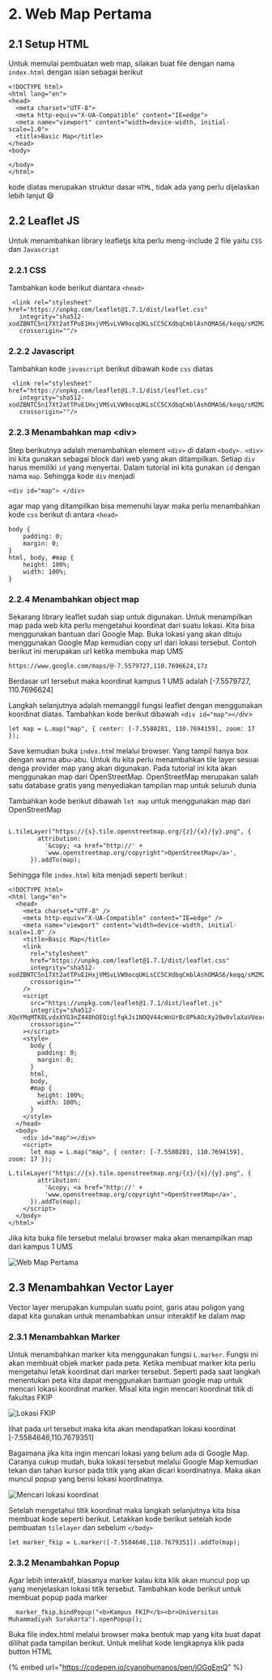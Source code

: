 # 2. Web Map Pertama

## 2.1 Setup HTML

Untuk memulai pembuatan web map, silakan buat file dengan nama `index.html` dengan isian sebagai berikut

```
<!DOCTYPE html>
<html lang="en">
<head>
  <meta charset="UTF-8">
  <meta http-equiv="X-UA-Compatible" content="IE=edge">
  <meta name="viewport" content="width=device-width, initial-scale=1.0">
  <title>Basic Map</title>
</head>
<body>
  
</body>
</html>
```

kode diatas merupakan struktur dasar `HTML`, tidak ada yang perlu dijelaskan lebih lanjut 😄



## 2.2 Leaflet JS

Untuk menambahkan library leafletjs kita perlu meng-include 2 file yaitu `CSS` dan `Javascript`

### 2.2.1 CSS

Tambahkan kode berikut diantara `<head>`

```
 <link rel="stylesheet" href="https://unpkg.com/leaflet@1.7.1/dist/leaflet.css"
   integrity="sha512-xodZBNTC5n17Xt2atTPuE1HxjVMSvLVW9ocqUKLsCC5CXdbqCmblAshOMAS6/keqq/sMZMZ19scR4PsZChSR7A=="
   crossorigin=""/>
```

### 2.2.2 Javascript

Tambahkan kode `javascript` berikut dibawah kode `css` diatas

```
 <link rel="stylesheet" href="https://unpkg.com/leaflet@1.7.1/dist/leaflet.css"
   integrity="sha512-xodZBNTC5n17Xt2atTPuE1HxjVMSvLVW9ocqUKLsCC5CXdbqCmblAshOMAS6/keqq/sMZMZ19scR4PsZChSR7A=="
   crossorigin=""/>
```

### 2.2.3 Menambahkan map \<div>

Step berikutnya adalah menambahkan element `<div>` di dalam `<body>.` `<div>` ini kita gunakan sebagai block dari web yang akan ditampilkan. Setiap `div` harus memiliki `id` yang menyertai. Dalam tutorial ini kita gunakan `id` dengan nama `map`. Sehingga kode `div` menjadi

```
<div id="map"> </div>
```

agar map yang ditampilkan bisa memenuhi layar maka perlu menambahkan kode `css` berikut di antara `<head>`

```
body {
    padding: 0;
    margin: 0;
}
html, body, #map {
    height: 100%;
    width: 100%;
}
```

### 2.2.4 Menambahkan object map

Sekarang library leaflet sudah siap untuk digunakan. Untuk menampilkan map pada web kita perlu mengetahui koordinat dari suatu lokasi. Kita bisa menggunakan bantuan dari Google Map. Buka lokasi yang akan dituju menggunakan Google Map kemudian copy url dari lokasi tersebut. Contoh berikut ini merupakan url ketika membuka map UMS

```
https://www.google.com/maps/@-7.5579727,110.7696624,17z
```

Berdasar url tersebut maka koordinat kampus 1 UMS adalah \[-7.5579727, 110.7696624]

Langkah selanjutnya adalah memanggil fungsi leaflet dengan menggunakan koordinat diatas. Tambahkan kode berikut dibawah `<div id="map"></d`iv>

```
let map = L.map("map", { center: [-7.5580281, 110.7694159], zoom: 17 });
```

Save kemudian buka `index.htm`l melalui browser. Yang tampil hanya box dengan warna abu-abu. Untuk itu kita perlu menambahkan tile layer sesuai denga provider map yang akan digunakan. Pada tutorial ini kita akan menggunakan map dari OpenStreetMap. OpenStreetMap merupakan salah satu database gratis yang menyediakan tampilan map untuk seluruh dunia

Tambahkan kode berikut dibawah `let map` untuk menggunakan map dari OpenStreetMap

```
      L.tileLayer("https://{s}.tile.openstreetmap.org/{z}/{x}/{y}.png", {
        attribution:
          '&copy; <a href="http://' +
          'www.openstreetmap.org/copyright">OpenStreetMap</a>',
      }).addTo(map);
```

Sehingga file `index.html` kita menjadi seperti berikut :&#x20;

```
<!DOCTYPE html>
<html lang="en">
  <head>
    <meta charset="UTF-8" />
    <meta http-equiv="X-UA-Compatible" content="IE=edge" />
    <meta name="viewport" content="width=device-width, initial-scale=1.0" />
    <title>Basic Map</title>
    <link
      rel="stylesheet"
      href="https://unpkg.com/leaflet@1.7.1/dist/leaflet.css"
      integrity="sha512-xodZBNTC5n17Xt2atTPuE1HxjVMSvLVW9ocqUKLsCC5CXdbqCmblAshOMAS6/keqq/sMZMZ19scR4PsZChSR7A=="
      crossorigin=""
    />
    <script
      src="https://unpkg.com/leaflet@1.7.1/dist/leaflet.js"
      integrity="sha512-XQoYMqMTK8LvdxXYG3nZ448hOEQiglfqkJs1NOQV44cWnUrBc8PkAOcXy20w0vlaXaVUearIOBhiXZ5V3ynxwA=="
      crossorigin=""
    ></script>
    <style>
      body {
        padding: 0;
        margin: 0;
      }
      html,
      body,
      #map {
        height: 100%;
        width: 100%;
      }
    </style>
  </head>
  <body>
    <div id="map"></div>
    <script>
      let map = L.map("map", { center: [-7.5580281, 110.7694159], zoom: 17 });
      L.tileLayer("https://{s}.tile.openstreetmap.org/{z}/{x}/{y}.png", {
        attribution:
          '&copy; <a href="http://' +
          'www.openstreetmap.org/copyright">OpenStreetMap</a>',
      }).addTo(map);
    </script>
  </body>
</html>

```

Jika kita buka file tersebut melalui browser maka akan menampilkan map dari kampus 1 UMS

![Web Map Pertama](<../.gitbook/assets/image (4).png>)

## 2.3 Menambahkan Vector Layer

Vector layer merupakan kumpulan suatu point, garis atau poligon yang dapat kita gunakan untuk menambahkan unsur interaktif ke dalam map

### 2.3.1 Menambahkan Marker

Untuk menambahkan marker kita menggunakan fungsi `L.marker`. Fungsi ini akan membuat objek marker pada peta. Ketika membuat marker kita perlu mengetahui letak koordinat dari marker tersebut. Seperti pada saat langkah menentukan peta kita dapat menggunakan bantuan google map untuk mencari lokasi koordinat marker. Misal kita ingin mencari koordinat titik di fakultas FKIP&#x20;

![Lokasi FKIP](<../.gitbook/assets/image (2) (1) (1).png>)

lihat pada url tersebut maka kita akan mendapatkan lokasi koordinat \[-7.5584646,110.7679351]

Bagaimana jika kita ingin mencari lokasi yang belum ada di Google Map. Caranya cukup mudah, buka lokasi tersebut melalui Google Map kemudian tekan dan tahan kursor pada titik yang akan dicari koordinatnya. Maka akan muncul popup yang berisi lokasi koordinatnya.

![Mencari lokasi koordinat](<../.gitbook/assets/image (2) (1).png>)

Setelah mengetahui titik koordinat maka langkah selanjutnya kita bisa membuat kode seperti berikut. Letakkan kode berikut setelah kode pembuatan `tilelayer` dan sebelum `</body>`

```
let marker_fkip = L.marker([-7.5584646,110.7679351]).addTo(map);
```

### 2.3.2 Menambahkan Popup

Agar lebih interaktif, biasanya marker kalau kita klik akan muncul pop up yang menjelaskan lokasi titik tersebut. Tambahkan kode berikut untuk membuat popup pada marker

```
  marker_fkip.bindPopup("<b>Kampus FKIP</b><br>Universitas Muhammadiyah Surakarta").openPopup();
```

Buka file index.html melalui browser maka bentuk map yang kita buat dapat dilihat pada tampilan berikut. Untuk melihat kode lengkapnya klik pada button HTML

{% embed url="https://codepen.io/cyanohumanos/pen/jOGqEmQ" %}
